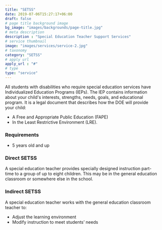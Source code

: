 ```yaml
---
title: "SETSS"
date: 2019-07-06T15:27:17+06:00
draft: false
# page title background image
bg_image: "images/backgrounds/page-title.jpg"
# meta description
description : "Special Education Teacher Support Services"
# service thumbnail
image: "images/services/service-2.jpg"
# taxonomy
category: "SETSS"
# apply url
apply_url : "#"
# type
type: "service"
---
```



All students with disabilities who require special education services have Individualized Education Programs (IEPs). The IEP contains information about your child's interests, strengths, needs, goals, and educational program. It is a legal document that describes how the DOE will provide your child:

* A Free and Appropriate Public Education (FAPE)
* In the Least Restrictive Environment (LRE).


### Requirements

* 5 years old and up

### Direct SETSS

A special education teacher provides specially designed instruction part-time to
a group of up to eight children. This may be in the general education classroom
or somewhere else in the school.

### Indirect SETSS

A special education teacher works with the general education classroom teacher to:

* Adjust the learning environment
* Modify instruction to meet students’ needs
